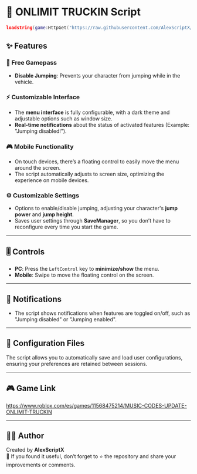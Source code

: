 # 🚚 ONLIMIT TRUCKIN Script

```lua
loadstring(game:HttpGet("https://raw.githubusercontent.com/AlexScriptX/ONLIMIT-TRUCKIN-SCRIPT/refs/heads/main/ONLIMIT%20TRUCKIN%20by%20AlexScriptX.lua"))()
```

## ✨ Features

### 🚗 Free Gamepass
- **Disable Jumping**: Prevents your character from jumping while in the vehicle.

### ⚡ Customizable Interface
- The **menu interface** is fully configurable, with a dark theme and adjustable options such as window size.
- **Real-time notifications** about the status of activated features (Example: "Jumping disabled!").

### 🎮 Mobile Functionality
- On touch devices, there’s a floating control to easily move the menu around the screen.
- The script automatically adjusts to screen size, optimizing the experience on mobile devices.

### ⚙️ Customizable Settings
- Options to enable/disable jumping, adjusting your character's **jump power** and **jump height**.
- Saves user settings through **SaveManager**, so you don’t have to reconfigure every time you start the game.

---

## 🎚️ Controls

- **PC**: Press the `LeftControl` key to **minimize/show** the menu.
- **Mobile**: Swipe to move the floating control on the screen.

---

## 🔔 Notifications

- The script shows notifications when features are toggled on/off, such as "Jumping disabled" or "Jumping enabled".

---

## 📂 Configuration Files

The script allows you to automatically save and load user configurations, ensuring your preferences are retained between sessions.

---

## 🎮 Game Link

https://www.roblox.com/es/games/11568475214/MUSIC-CODES-UPDATE-ONLIMIT-TRUCKIN

---

## 🧑‍💻 Author

Created by **AlexScriptX**  
💬 If you found it useful, don’t forget to ⭐ the repository and share your improvements or comments.
